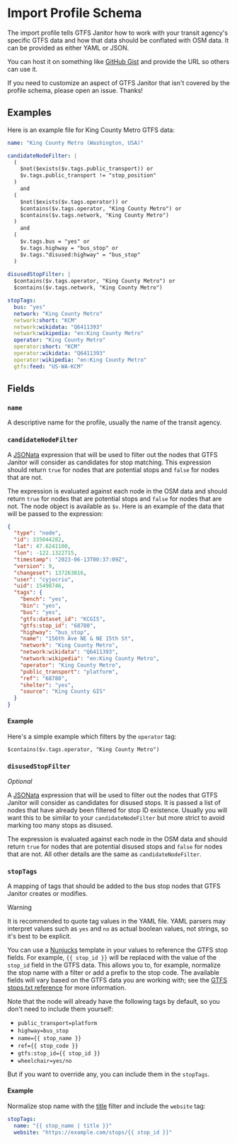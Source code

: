 # Import Profile Schema

The import profile tells GTFS Janitor how to work with your transit agency's specific GTFS data and how that data should be conflated with OSM data. It can be provided as either YAML or JSON.

You can host it on something like [GitHub Gist](https://gist.github.com/) and provide the URL so others can use it.

If you need to customize an aspect of GTFS Janitor that isn't covered by the profile schema, please open an issue. Thanks!

## Examples

Here is an example file for King County Metro GTFS data:

```yaml
name: "King County Metro (Washington, USA)"

candidateNodeFilter: |
  (
    $not($exists($v.tags.public_transport)) or
    $v.tags.public_transport != "stop_position"
  )
    and
  (
    $not($exists($v.tags.operator)) or
    $contains($v.tags.operator, "King County Metro") or
    $contains($v.tags.network, "King County Metro")
  )
    and
  (
    $v.tags.bus = "yes" or
    $v.tags.highway = "bus_stop" or
    $v.tags."disused:highway" = "bus_stop"
  )
 
disusedStopFilter: |
  $contains($v.tags.operator, "King County Metro") or
  $contains($v.tags.network, "King County Metro")

stopTags:
  bus: "yes"
  network: "King County Metro"
  network:short: "KCM"
  network:wikidata: "Q6411393"
  network:wikipedia: "en:King County Metro"
  operator: "King County Metro"
  operator:short: "KCM"
  operator:wikidata: "Q6411393"
  operator:wikipedia: "en:King County Metro"
  gtfs:feed: "US-WA-KCM"
```

## Fields

### `name`

A descriptive name for the profile, usually the name of the transit agency.

### `candidateNodeFilter`

A [JSONata](https://jsonata.org/) expression that will be used to filter out the nodes that GTFS Janitor will consider as candidates for stop matching. This expression should return `true` for nodes that are potential stops and `false` for nodes that are not.

The expression is evaluated against each node in the OSM data and should return `true` for nodes that are potential stops and `false` for nodes that are not. The node object is available as `$v`. Here is an example of the data that will be passed to the expression:

```json
{
  "type": "node",
  "id": 335044282,
  "lat": 47.6241100,
  "lon": -122.1322715,
  "timestamp": "2023-06-13T00:37:09Z",
  "version": 9,
  "changeset": 137263816,
  "user": "cyjocriu",
  "uid": 15498746,
  "tags": {
    "bench": "yes",
    "bin": "yes",
    "bus": "yes",
    "gtfs:dataset_id": "KCGIS",
    "gtfs:stop_id": "68780",
    "highway": "bus_stop",
    "name": "156th Ave NE & NE 15th St",
    "network": "King County Metro",
    "network:wikidata": "Q6411393",
    "network:wikipedia": "en:King County Metro",
    "operator": "King County Metro",
    "public_transport": "platform",
    "ref": "68780",
    "shelter": "yes",
    "source": "King County GIS"
  }
}
```

#### Example

Here's a simple example which filters by the `operator` tag:

```jsonata
$contains($v.tags.operator, "King County Metro")
```

### `disusedStopFilter`

_Optional_

A [JSONata](https://jsonata.org/) expression that will be used to filter out the nodes that GTFS Janitor will consider as candidates for disused stops. It is passed a list of nodes that have already been filtered for stop ID existence. Usually you will want this to be similar to your `candidateNodeFilter` but more strict to avoid marking too many stops as disused.

The expression is evaluated against each node in the OSM data and should return `true` for nodes that are potential disused stops and `false` for nodes that are not. All other details are the same as `candidateNodeFilter`.

### `stopTags`

A mapping of tags that should be added to the bus stop nodes that GTFS Janitor creates or modifies.

> [!WARNING]  
> It is recommended to quote tag values in the YAML file. YAML parsers may interpret values such as `yes` and `no` as actual boolean values, not strings, so it's best to be explicit.

You can use a [Nunjucks](https://mozilla.github.io/nunjucks/) template in your values to reference the GTFS stop fields. For example, `{{ stop_id }}` will be replaced with the value of the `stop_id` field in the GTFS data. This allows you to, for example, normalize the stop name with a filter or add a prefix to the stop code. The available fields will vary based on the GTFS data you are working with; see the [GTFS stops.txt reference](https://gtfs.org/schedule/reference/#stopstxt) for more information.

Note that the node will already have the following tags by default, so you don't need to include them yourself:

- `public_transport=platform`
- `highway=bus_stop`
- `name={{ stop_name }}`
- `ref={{ stop_code }}`
- `gtfs:stop_id={{ stop_id }}`
- `wheelchair=yes/no`

But if you want to override any, you can include them in the `stopTags`.

#### Example

Normalize stop name with the [title](https://mozilla.github.io/nunjucks/templating.html#title) filter and include the `website` tag:

```yaml
stopTags:
  name: "{{ stop_name | title }}"
  website: "https://example.com/stops/{{ stop_id }}"
```

